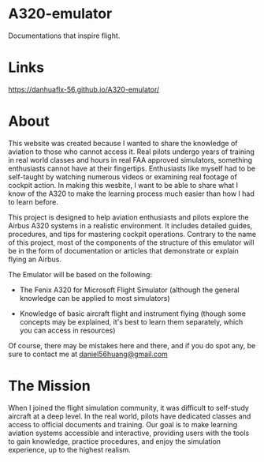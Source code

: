 # A320-emulator
Documentations that inspire flight.

# Links
https://danhuaflx-56.github.io/A320-emulator/

# About
This website was created because I wanted to share the knowledge of aviation to those who cannot access it. Real pilots undergo years of training in real world classes and hours in real FAA approved simulators, something enthusiasts cannot have at their fingertips. Enthusiasts like myself had to be self-taught by watching numerous videos or examining real footage of cockpit action. In making this wesbite, I want to be able to share what I know of the A320 to make the learning process much easier than how I had to learn before.

This project is designed to help aviation enthusiasts and pilots explore the Airbus A320 systems in a realistic environment. It includes detailed guides, procedures, and tips for mastering cockpit operations. Contrary to the name of this project, most of the components of the structure of this emulator will be in the form of documentation or articles that demonstrate or explain flying an Airbus.

The Emulator will be based on the following:

* The Fenix A320 for Microsoft Flight Simulator (although the general knowledge can be applied to most simulators)

* Knowledge of basic aircraft flight and instrument flying (though some concepts may be explained, it's best to learn them separately, which you can access in resources)

Of course, there may be mistakes here and there, and if you do spot any, be sure to contact me at daniel56huang@gmail.com

# The Mission
When I joined the flight simulation community, it was difficult to self-study aircraft at a deep level. In the real world, pilots have dedicated classes and access to official documents and training. Our goal is to make learning aviation systems accessible and interactive, providing users with the tools to gain knowledge, practice procedures, and enjoy the simulation experience, up to the highest realism.
